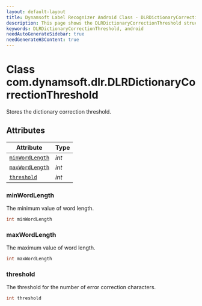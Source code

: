 ```yaml
---
layout: default-layout
title: Dynamsoft Label Recognizer Android Class - DLRDictionaryCorrectionThreshold
description: This page shows the DLRDictionaryCorrectionThreshold struct of Dynamsoft Label Recognizer for Android Language.
keywords: DLRDictionaryCorrectionThreshold, android
needAutoGenerateSidebar: true
needGenerateH3Content: true
---
```



# Class com.dynamsoft.dlr.DLRDictionaryCorrectionThreshold
Stores the dictionary correction threshold.

## Attributes
  
| Attribute | Type |
|---------- | ---- |
| [`minWordLength`](#minwordlength) | *int* |
| [`maxWordLength`](#maxwordlength) | *int* |
| [`threshold`](#threshold) | *int* |


### minWordLength
The minimum value of word length.
```java
int minWordLength
```

### maxWordLength
The maximum value of word length.
```java
int maxWordLength
```

### threshold
The threshold for the number of error correction characters.
```java
int threshold
```
